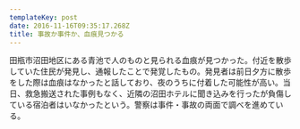 ```yaml
---
templateKey: post
date: 2016-11-16T09:35:17.268Z
title: 事故か事件か、血痕見つかる
---
```

田瓶市沼田地区にある青池で人のものと見られる血痕が見つかった。付近を散歩していた住民が発見し、通報したことで発覚したもの。発見者は前日夕方に散歩をした際は血痕はなかったと話しており、夜のうちに付着した可能性が高い。当日、救急搬送された事例もなく、近隣の沼田ホテルに聞き込みを行ったが負傷している宿泊者はいなかったという。警察は事件・事故の両面で調べを進めている。